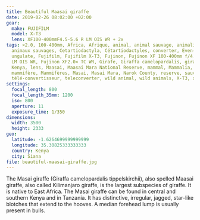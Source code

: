 ```yaml
---
title: Beautiful Maasai giraffe
date: 2019-02-26 08:02:00 +02:00
gear:
  make: FUJIFILM
  model: X-T3
  lens: XF100-400mmF4.5-5.6 R LM OIS WR + 2x
tags: ×2.0, 100-400mm, Africa, Afrique, animal, animal sauvage, animalière,
  animaux sauvages, Cetartiodactyla, Cétartiodactyles, converter, Even-toed
  ungulate, Fujifilm, Fujifilm X-T3, Fujinon, Fujinon XF 100-400mm f/4.5-5.6 R
  LM OIS WR, Fujinon XF2.0× TC WR, Girafe, Giraffa camelopardalis, giraffe,
  Kenya, lens, Maasai, Maasai Mara National Reserve, mammal, Mammalia, mammals,
  mammifère, Mammifères, Masai, Masai Mara, Narok County, reserve, sauvage,
  télé-convertisseur, teleconverter, wild animal, wild animals, X-T3, x2.0
settings:
  focal_length: 800
  focal_length_35mm: 1200
  iso: 800
  aperture: 11
  exposure_time: 1/350
dimensions:
  width: 3500
  height: 2333
geo:
  latitude: -1.6264699999999999
  longitude: 35.30825333333333
  country: Kenya
  city: Siana
file: beautiful-maasai-giraffe.jpg
---
```


The Masai giraffe (Giraffa camelopardalis tippelskirchii), also spelled Maasai giraffe, also called Kilimanjaro giraffe, is the largest subspecies of giraffe. It is native to East Africa. The Masai giraffe can be found in central and southern Kenya and in Tanzania. It has distinctive, irregular, jagged, star-like blotches that extend to the hooves. A median forehead lump is usually present in bulls.
